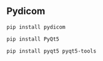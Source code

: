 ## Pydicom

```
pip install pydicom
```

```
pip install PyQt5
```

```
pip install pyqt5 pyqt5-tools
```

<br>
